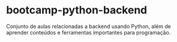 # bootcamp-python-backend
Conjunto de aulas relacionadas a backend usando Python, além de aprender conteúdos e ferramentas importantes para programação. 
